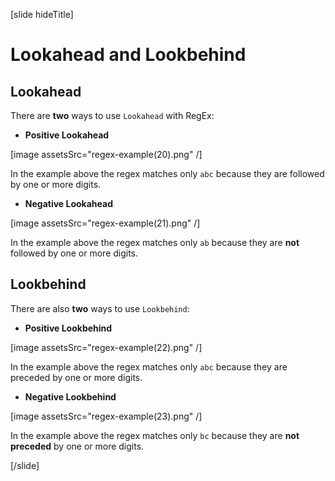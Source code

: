 [slide hideTitle]
# Lookahead and Lookbehind

## Lookahead 

There are **two** ways to use `Lookahead` with RegEx:

- **Positive Lookahead**

[image assetsSrc="regex-example(20).png" /]

In the example above the regex matches only `abc` because they are followed by one or more digits.

- **Negative Lookahead**

[image assetsSrc="regex-example(21).png" /]

In the example above the regex matches only `ab` because they are **not** followed by one or more digits.


## Lookbehind

There are also **two** ways to use `Lookbehind`:

- **Positive Lookbehind**

[image assetsSrc="regex-example(22).png" /]

In the example above the regex matches only `abc` because they are preceded by one or more digits.

- **Negative Lookbehind**

[image assetsSrc="regex-example(23).png" /]

In the example above the regex matches only `bc` because they are **not preceded** by one or more digits.

[/slide]